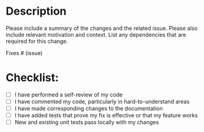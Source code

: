 # Description

Please include a summary of the changes and the related issue. Please also include relevant motivation and context. List any dependencies that are required for this change.

Fixes # (issue)
# Checklist:

- [ ] I have performed a self-review of my code
- [ ] I have commented my code, particularly in hard-to-understand areas
- [ ] I have made corresponding changes to the documentation
- [ ] I have added tests that prove my fix is effective or that my feature works
- [ ] New and existing unit tests pass locally with my changes

